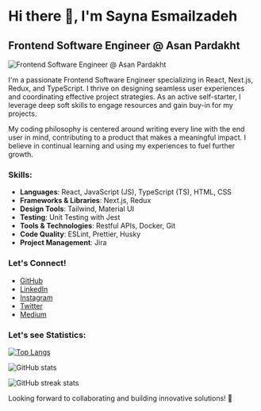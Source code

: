 # Hi there 👋, I'm Sayna Esmailzadeh
## Frontend Software Engineer @ Asan Pardakht
![Frontend Software Engineer @ Asan Pardakht](https://media.licdn.com/dms/image/D4E16AQHuqviHIB5nzQ/profile-displaybackgroundimage-shrink_350_1400/0/1695589221907?e=1710374400&v=beta&t=G4fO0tQT6j-cwj3oZHIsjMS-acTGllnB9EL98a6FgqA)

I'm a passionate Frontend Software Engineer specializing in React, Next.js, Redux, and TypeScript. I thrive on designing seamless user experiences and coordinating effective project strategies. As an active self-starter, I leverage deep soft skills to engage resources and gain buy-in for my projects.

My coding philosophy is centered around writing every line with the end user in mind, contributing to a product that makes a meaningful impact. I believe in continual learning and using my experiences to fuel further growth.

### Skills:
- **Languages**: React, JavaScript (JS), TypeScript (TS), HTML, CSS
- **Frameworks & Libraries**: Next.js, Redux
- **Design Tools**: Tailwind, Material UI
- **Testing**: Unit Testing with Jest
- **Tools & Technologies**: Restful APIs, Docker, Git
- **Code Quality**: ESLint, Prettier, Husky
- **Project Management**: Jira

### Let's Connect!
- [GitHub](https://github.com/sayna-esmailzadeh)
- [LinkedIn](https://www.linkedin.com/in/sayna-esmailzadeh/)
- [Instagram](https://www.instagram.com/sayna_esmailzadeh?igsh=MTNiYzNiMzkwZA%3D%3D&utm_source=qr/)
- [Twitter](https://twitter.com/its_sa1100)
- [Medium](https://medium.com/@saynaesmailzadeh)

### Let's see Statistics:
[![Top Langs](https://github-readme-stats.vercel.app/api/top-langs/?username=sayna-esmailzadeh)](https://github.com/anuraghazra/github-readme-stats)

![GitHub stats](https://github-readme-stats.vercel.app/api?username=sayna-esmailzadeh&show_icons=true)  

![GitHub streak stats](https://streak-stats.demolab.com/?user=sayna-esmailzadeh)  

Looking forward to collaborating and building innovative solutions! 🚀
